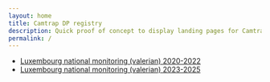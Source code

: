 ```yaml
---
layout: home
title: Camtrap DP registry
description: Quick proof of concept to display landing pages for Camtrap DPs.
permalink: /
---
```


- [Luxembourg national monitoring (valerian) 2020-2022](datasets/luxvalmoni20223025.md)
- [Luxembourg national monitoring (valerian) 2023-2025](datasets/luxvalmoni20202022.md)
